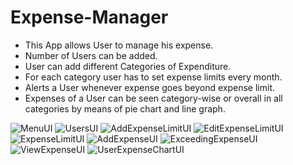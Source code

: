 # Expense-Manager
* This App allows User to manage his expense. 
* Number of Users can be added.
* User can add different Categories of Expenditure. 
* For each category user has to set expense limits every month.
* Alerts a User whenever expense goes beyond expense limit.
* Expenses of a User can be seen category-wise or overall in all categories by means of pie chart and line graph.

![MenuUI](MenuUI.png)
![UsersUI](UsersUI.png)
![AddExpenseLimitUI](AddExpenseLimitUI.png)
![EditExpenseLimitUI](EditExpenseLimitUI.png)
![ExpenseLimitUI](ExpenseLimitUI.png)
![AddExpenseUI](AddExpenseUI.png)
![ExceedingExpenseUI](ExceedingExpenseUI.png)
![ViewExpenseUI](ViewExpenseUI.png)
![UserExpenseChartUI](UserExpenseChartUI.png)
